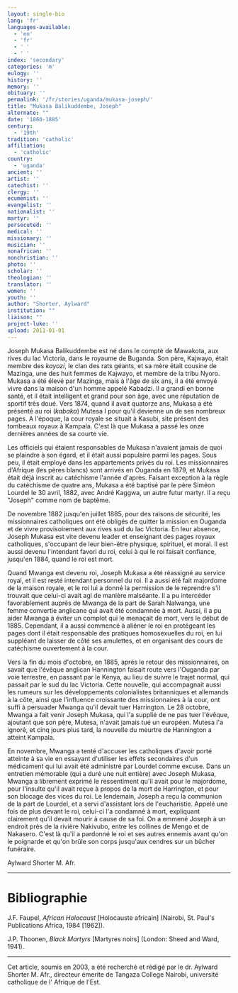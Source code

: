 ```yaml
---
layout: single-bio
lang: 'fr'
languages-available:
  - 'en'
  - 'fr'
  - ' '
  - ' '
index: 'secondary'
categories: 'm'
eulogy: ''
history: ''
memory: ''
obituary: ''
permalink: '/fr/stories/uganda/mukasa-joseph/'
title: "Mukasa Balikuddembe, Joseph"
alternate: ""
date: '1860-1885'
century:
  - '19th'
tradition: 'catholic'
affiliation:
  - 'catholic'
country:
  - 'uganda'
ancient: ''
artist: ''
catechist: ''
clergy: ''
ecumenist: ''
evangelist: ''
nationalist: ''
martyr: ''
persecuted: ''
medical: ''
missionary: ''
musician: ''
nonafrican: ''
nonchristian: ''
photo: ''
scholar: ''
theologian: ''
translator: ''
women: ''
youth: ''
author: "Shorter, Aylward"
institution: ""
liaison: ""
project-luke: ''
upload: 2011-01-01
---
```




Joseph Mukasa Balikuddembe est né dans le compté de Mawakota, aux rives du lac Victoria, dans le royaume de Buganda. Son père, Kajwayo, était membre des *kayozi*, le clan des rats géants, et sa mère était cousine de Mazinga, une des huit femmes de Kajwayo, et membre de la tribu Nyoro. Mukasa a été élevé par Mazinga, mais à l'âge de six ans, il a été envoyé vivre dans la maison d'un homme appelé Kabadzi. Il a grandi en bonne santé, et il était intelligent et grand pour son âge, avec une réputation de sportif très doué. Vers 1874, quand il avait quatorze ans, Mukasa a été présenté au roi (*kabaka*) Mutesa I pour qu'il devienne un de ses nombreux pages. A l'époque, la cour royale se situait à Kasubi, site présent des tombeaux royaux à Kampala. C'est là que Mukasa a passé les onze dernières années de sa courte vie.

Les officiels qui étaient responsables de Mukasa n'avaient jamais de quoi se plaindre à son égard, et il était aussi populaire parmi les pages. Sous peu, il était employé dans les appartements privés du roi. Les missionnaires d'Afrique (les pères blancs) sont arrivés en Ouganda en 1879, et Mukasa était déjà inscrit au catéchisme l'année d'après. Faisant exception à la règle du catéchisme de quatre ans, Mukasa a été baptisé par le père Siméon Lourdel le 30 avril, 1882, avec André Kaggwa, un autre futur martyr. Il a reçu "Joseph" comme nom de baptême.

De novembre 1882 jusqu'en juillet 1885, pour des raisons de sécurité, les missionnaires catholiques ont été obligés de quitter la mission en Ouganda et de vivre provisoirement aux rives sud du lac Victoria. En leur absence, Joseph Mukasa est vite devenu leader et enseignant des pages royaux catholiques, s'occupant de leur bien-être physique, spirituel, et moral. Il est aussi devenu l'intendant favori du roi, celui à qui le roi faisait confiance, jusqu'en 1884, quand le roi est mort.

Quand Mwanga est devenu roi, Joseph Mukasa a été réassigné au service royal, et il est resté intendant personnel du roi. Il a aussi été fait majordome de la maison royale, et le roi lui a donné la permission de le reprendre s'il trouvait que celui-ci avait agi de manière malséante. Il a pu intercéder favorablement auprès de Mwanga de la part de Sarah Nalwanga, une femme convertie anglicane qui avait été condamnée à mort. Aussi, il a pu aider Mwanga à éviter un complot qui le menaçait de mort, vers le début de 1885. Cependant, il a aussi commencé à aliéner le roi en protégeant les pages dont il était responsable des pratiques homosexuelles du roi, en lui suppléant de laisser de côté ses amulettes, et en organisant des cours de catéchisme ouvertement à la cour.

Vers la fin du mois d'octobre, en 1885, après le retour des missionnaires, on savait que  l'évêque anglican Hannington faisait route vers l'Ouganda par voie terrestre, en passant par le Kenya, au lieu de suivre le trajet normal, qui passait par le sud du lac Victoria. Cette nouvelle, qui accompagnait aussi les rumeurs sur les développements colonialistes britanniques et allemands à la côte, ainsi que l'influence croissante des missionnaires à la cour, ont suffi à persuader Mwanga qu'il devait tuer Harrington. Le 28 octobre, Mwanga a fait venir Joseph Mukasa, qui l'a supplié de ne pas tuer l'évêque, ajoutant que son père, Mutesa, n'avait jamais tué un européen. Mutesa l'a ignoré, et cinq jours plus tard, la nouvelle du meurtre de Hannington a atteint Kampala.

En novembre, Mwanga a tenté d'accuser les catholiques d'avoir porté atteinte à sa vie en essayant d'utiliser les effets secondaires d'un médicament qui lui avait été administré par Lourdel comme excuse. Dans un entretien mémorable (qui a duré une nuit entière) avec Joseph Mukasa, Mwanga a librement exprimé le ressentiment qu'il avait pour le majordome, pour l'insulte qu'il avait reçue à propos de la mort de Harrington, et pour son blocage des vices du roi. Le lendemain, Joseph a reçu la communion de la part de Lourdel, et a servi d'assistant lors de l'eucharistie. Appelé une fois de plus devant le roi, celui-ci l'a condamné à mort, expliquant clairement qu'il devait mourir à cause de sa foi. On a emmené Joseph à un endroit près de la rivière Nakivubo, entre les collines de Mengo et de Nakasero. C'est là qu'il a pardonné le roi et ses autres ennemis avant qu'on le poignarde et qu'on brûle son corps jusqu'aux cendres sur un bûcher funéraire.

Aylward Shorter M. Afr.

---

# Bibliographie

J.F. Faupel, *African Holocaust* [Holocauste africain] (Nairobi, St. Paul's Publications Africa, 1984 [1962]).

J.P. Thoonen, *Black Martyrs* [Martyres noirs] (London: Sheed and Ward, 1941).

---

Cet article, soumis en 2003, a été recherché et rédigé par le dr. Aylward Shorter M. Afr., directeur émerite de Tangaza College Nairobi, université catholique de l' Afrique de l'Est.